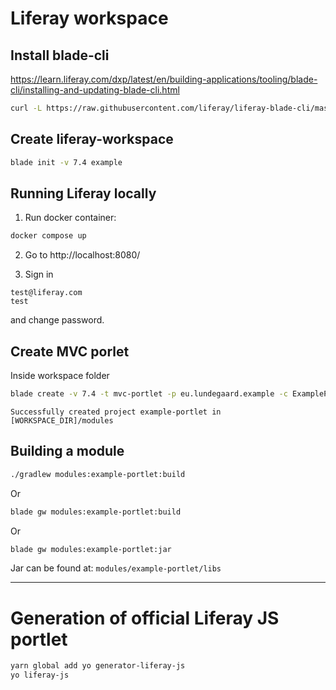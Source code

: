 # Liferay workspace

## Install blade-cli

https://learn.liferay.com/dxp/latest/en/building-applications/tooling/blade-cli/installing-and-updating-blade-cli.html

```sh
curl -L https://raw.githubusercontent.com/liferay/liferay-blade-cli/master/cli/installers/local | sh
```

## Create liferay-workspace

```sh
blade init -v 7.4 example
```

## Running Liferay locally

1. Run docker container:

```sh
docker compose up
```

2. Go to http://localhost:8080/

3. Sign in

```
test@liferay.com
test
```

and change password.

## Create MVC porlet

Inside workspace folder

```sh
blade create -v 7.4 -t mvc-portlet -p eu.lundegaard.example -c ExamplePortlet example-portlet
```

```
Successfully created project example-portlet in [WORKSPACE_DIR]/modules
```

## Building a module

```sh
./gradlew modules:example-portlet:build
```

Or

```sh
blade gw modules:example-portlet:build
```

Or

```sh
blade gw modules:example-portlet:jar
```

Jar can be found at: `modules/example-portlet/libs`

---

# Generation of official Liferay JS portlet

```sh
yarn global add yo generator-liferay-js
yo liferay-js
```
